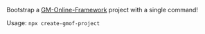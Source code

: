 Bootstrap a [GM-Online-Framework](https://github.com/evolutionleo/GM-Online-Framework) project with a single command!

Usage: `npx create-gmof-project`